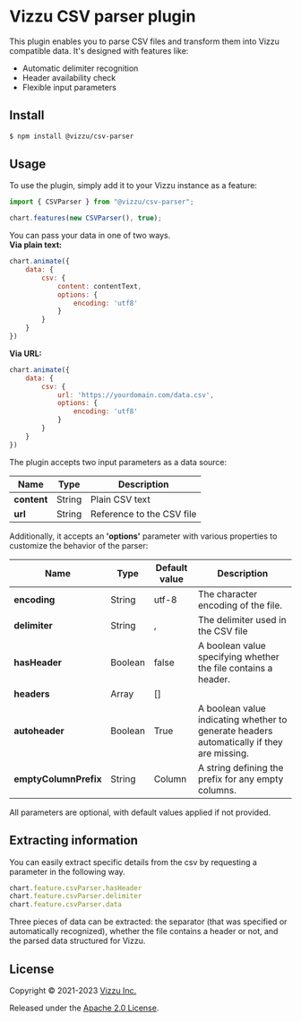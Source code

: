 # Vizzu CSV parser plugin

This plugin enables you to parse CSV files and transform them into Vizzu compatible data. It's designed with features like:
- Automatic delimiter recognition
- Header availability check
- Flexible input parameters

## Install

```sh
$ npm install @vizzu/csv-parser
```

## Usage

To use the plugin, simply add it to your Vizzu instance as a feature:


```javascript
import { CSVParser } from "@vizzu/csv-parser";

chart.features(new CSVParser(), true);
```

You can pass your data in one of two ways.<be></br> 
**Via plain text:**

```javascript
chart.animate({
    data: {
        csv: {
            content: contentText,
            options: {
                encoding: 'utf8'
            }
        }
    }
})
```

**Via URL:**

```javascript
chart.animate({
    data: {
        csv: {
            url: 'https://yourdomain.com/data.csv',
            options: {
                encoding: 'utf8'
            }
        }
    }
})

```

The plugin accepts two input parameters as a data source: 

|Name|Type|Description|
|---|---|---|
|**content**|String|Plain CSV text|
|**url**|String|Reference to the CSV file|

Additionally, it accepts an **'options'** parameter with various properties to customize the behavior of the parser:

|Name|Type|Default value|Description|
|---|---|---|---|
|**encoding**|String|utf-8|The character encoding of the file.|
|**delimiter**|String|,|The delimiter used in the CSV file|
|**hasHeader**|Boolean|false|A boolean value specifying whether the file contains a header.|
|**headers**|Array|[]||An array of strings providing headers if they are not present in the CSV file.|
|**autoheader**|Boolean|True|A boolean value indicating whether to generate headers automatically if they are missing.|
|**emptyColumnPrefix**|String|Column|A string defining the prefix for any empty columns.|

All parameters are optional, with default values applied if not provided.

## Extracting information

You can easily extract specific details from the csv by requesting a parameter in the following way.

```javascript
chart.feature.csvParser.hasHeader
chart.feature.csvParser.delimiter
chart.feature.csvParser.data
```
Three pieces of data can be extracted: the separator (that was specified or automatically recognized), whether the file contains a header or not, and the parsed data structured for Vizzu.

## License

Copyright © 2021-2023 [Vizzu Inc.](https://vizzuhq.com)

Released under the
[Apache 2.0 License](https://lib.vizzuhq.com/latest/LICENSE/).
